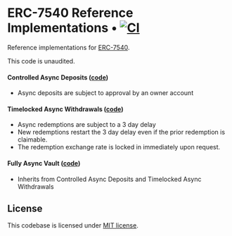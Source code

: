 # ERC-7540 Reference Implementations • [![CI](https://github.com/ERC4626-Alliance/ERC-7540-Reference/actions/workflows/tests.yml/badge.svg)](https://github.com/ERC4626-Alliance/ERC-7540-Reference/actions/workflows/tests.yml)

Reference implementations for [ERC-7540](https://eips.ethereum.org/EIPS/eip-7540).

This code is unaudited.

#### Controlled Async Deposits ([code](https://github.com/ERC4626-Alliance/ERC-7540-Reference/blob/main/src/ControlledAsyncDeposits.sol))
- Async deposits are subject to approval by an owner account
  
#### Timelocked Async Withdrawals ([code](https://github.com/ERC4626-Alliance/ERC-7540-Reference/blob/main/src/TimelockedAsyncWithdrawals.sol))
- Async redemptions are subject to a 3 day delay
- New redemptions restart the 3 day delay even if the prior redemption is claimable.
- The redemption exchange rate is locked in immediately upon request.

#### Fully Async Vault ([code](https://github.com/ERC4626-Alliance/ERC-7540-Reference/blob/main/src/FullyAsyncVault.sol))
- Inherits from Controlled Async Deposits and Timelocked Async Withdrawals
  
## License
This codebase is licensed under [MIT license](https://github.com/ERC4626-Alliance/ERC-7540-Reference/blob/main/LICENSE).
